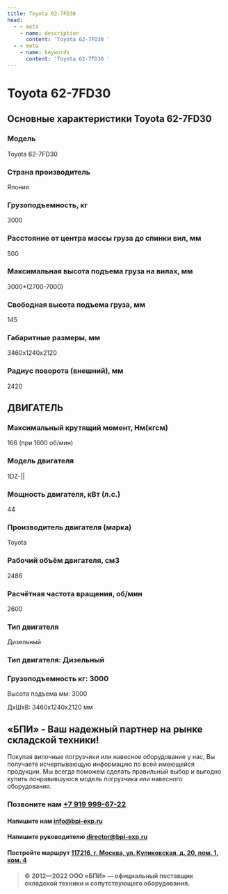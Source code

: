 ```yaml
---
title: Toyota 62-7FD30
head:
  - - meta
    - name: description
      content: 'Toyota 62-7FD30 '
  - - meta
    - name: keywords 
      content: 'Toyota 62-7FD30 '
---
```


# Toyota 62-7FD30
## Основные характеристики Toyota 62-7FD30

### Модель
Toyota 62-7FD30
### Страна производитель
Япония
### Грузоподъемность, кг
3000
### Расстояние от центра массы груза до cпинки вил, мм
500
### Максимальная высота подъема груза на вилах, мм
3000*(2700-7000)
### Свободная высота подъема груза, мм
145
### Габаритные размеры, мм
3460х1240x2120
### Радиус поворота (внешний), мм
2420

## ДВИГАТЕЛЬ
### Максимальный крутящий момент, Нм(кгсм)
166 (при 1600 об/мин)
### Модель двигателя
1DZ-||
### Мощность двигателя, кВт (л.с.)
44
### Производитель двигателя (марка)
Toyota
### Рабочий объём двигателя, см3
2486
### Расчётная частота вращения, об/мин
2600
### Тип двигателя
Дизельный

### Тип двигателя: Дизельный

### Грузоподъемность кг: 3000

Высота подъема мм: 3000

ДxШxВ: 3460x1240x2120 мм





## «БПИ» - Ваш надежный партнер на рынке складской техники!

Покупая вилочные погрузчики или навесное оборудование у нас, Вы получаете исчерпывающую информацию по всей имеющейся продукции. Мы всегда поможем сделать правильный выбор и выгодно купить понравившуюся модель погрузчика или навесного оборудования.


### Позвоните нам <a href="tel:+79199996722">+7 919 999-67-22</a>

#### Напишите нам <a href="mailto:info@bpi-exp.ru">info@bpi-exp.ru</a>

#### Напишите руководителю <a href="mailto:director@bpi-exp.ru">director@bpi-exp.ru</a>

#### Постройте маршрут <a href="https://yandex.ru/maps/213/moscow/?from=api-maps&ll=37.560718%2C55.567506&mode=routes&origin=jsapi_2_1_79&rtext=~55.567988%2C37.560664&rtt=mt&ruri=~&z=19">117216, г. Москва, ул. Куликовская, д. 20, пом. 1, ком. 4</a>

> **© 2012—2022 ООО «БПИ» — официальный поставщик складской техники и сопутствующего оборудования.**
